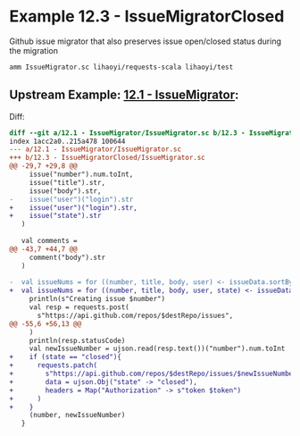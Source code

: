 # Example 12.3 - IssueMigratorClosed
Github issue migrator that also preserves issue open/closed status during the
migration

```bash
amm IssueMigrator.sc lihaoyi/requests-scala lihaoyi/test
```

## Upstream Example: [12.1 - IssueMigrator](https://github.com/handsonscala/handsonscala/tree/v1/examples/12.1%20-%20IssueMigrator):
Diff:
```diff
diff --git a/12.1 - IssueMigrator/IssueMigrator.sc b/12.3 - IssueMigratorClosed/IssueMigrator.sc
index 1acc2a0..215a478 100644
--- a/12.1 - IssueMigrator/IssueMigrator.sc	
+++ b/12.3 - IssueMigratorClosed/IssueMigrator.sc	
@@ -29,7 +29,8 @@
     issue("number").num.toInt,
     issue("title").str,
     issue("body").str,
-    issue("user")("login").str
+    issue("user")("login").str,
+    issue("state").str
   )
 
   val comments =
@@ -43,7 +44,7 @@
     comment("body").str
   )
 
-  val issueNums = for ((number, title, body, user) <- issueData.sortBy(_._1)) yield {
+  val issueNums = for ((number, title, body, user, state) <- issueData.sortBy(_._1)) yield {
     println(s"Creating issue $number")
     val resp = requests.post(
       s"https://api.github.com/repos/$destRepo/issues",
@@ -55,6 +56,13 @@
     )
     println(resp.statusCode)
     val newIssueNumber = ujson.read(resp.text())("number").num.toInt
+    if (state == "closed"){
+      requests.patch(
+        s"https://api.github.com/repos/$destRepo/issues/$newIssueNumber",
+        data = ujson.Obj("state" -> "closed"),
+        headers = Map("Authorization" -> s"token $token")
+      )
+    }
     (number, newIssueNumber)
   }
 
```
